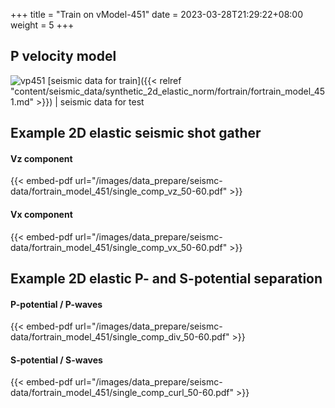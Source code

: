 +++
title = "Train on vModel-451"
date =  2023-03-28T21:29:22+08:00
weight = 5
+++

## P velocity model

![vp451](/images/data_prepare/velocity-model/vp_451.svg?width=40pc) 
[seismic data for train]({{< relref "content/seismic_data/synthetic_2d_elastic_norm/fortrain/fortrain_model_451.md" >}}) | 
seismic data for test
## Example 2D elastic seismic shot gather

#### Vz component 
{{< embed-pdf url="/images/data_prepare/seismc-data/fortrain_model_451/single_comp_vz_50-60.pdf" >}}

#### Vx component 
{{< embed-pdf url="/images/data_prepare/seismc-data/fortrain_model_451/single_comp_vx_50-60.pdf" >}}

## Example 2D elastic P- and S-potential separation


#### P-potential / P-waves 
{{< embed-pdf url="/images/data_prepare/seismc-data/fortrain_model_451/single_comp_div_50-60.pdf" >}}


#### S-potential / S-waves 
{{< embed-pdf url="/images/data_prepare/seismc-data/fortrain_model_451/single_comp_curl_50-60.pdf" >}}


